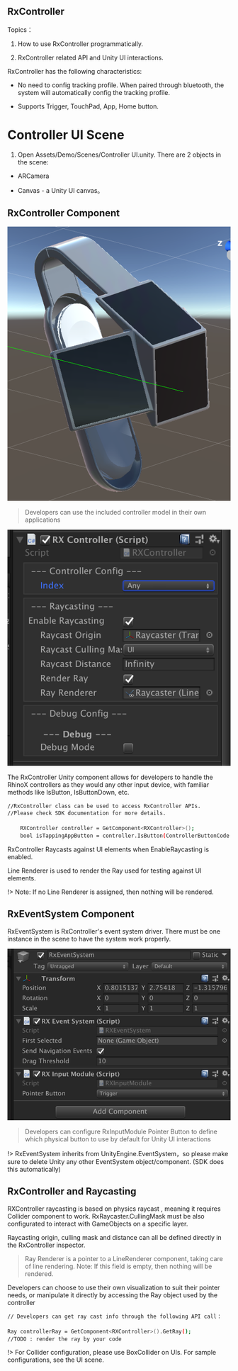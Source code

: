## RxController

Topics：

1. How to use RxController programmatically.

2. RxController related API and Unity UI interactions.

RxController has the following characteristics:

- No need to config tracking profile. When paired through bluetooth, the system will automatically config the tracking profile.

- Supports Trigger, TouchPad, App, Home button.




# Controller UI Scene

1. Open Assets/Demo/Scenes/Controller UI.unity. There are 2 objects in the scene:

- ARCamera

- Canvas - a Unity UI canvas。

## RxController Component

![Logo](https://raw.githubusercontent.com/yinyuanqings/AIOSDK/gh-pages/img/Controller-Unity.png ':size=450X400')
> Developers can use the included controller model in their own applications

![Logo](https://raw.githubusercontent.com/yinyuanqings/AIOSDK/gh-pages/img/RxControllerInspector.png ':size=450X400')

The RxController Unity component allows for developers to handle the RhinoX controllers as they would any other input device, with familiar methods like IsButton, IsButtonDown, etc.

```bash
//RxController class can be used to access RxController APIs.
//Please check SDK documentation for more details.

    RXController controller = GetComponent<RXController>();
    bool isTappingAppButton = controller.IsButton(ControllerButtonCode.App);

```

RxController Raycasts against UI elements when EnableRaycasting is enabled.

Line Renderer is used to render the Ray used for testing against UI elements.

!> Note: If no Line Renderer is assigned, then nothing will be rendered.

## RxEventSystem Component
RxEventSystem is RxController's event system driver.  There must be one instance in the scene to have the system work properly.

![Logo](https://raw.githubusercontent.com/yinyuanqings/AIOSDK/gh-pages/img/RxEventSystem-Inspector.png ':size=450X400')

> Developers can configure RxInputModule Pointer Button to define which physical button to use by default for Unity UI interactions

!> RxEventSystem inherits from UnityEngine.EventSystem，so please make sure to delete Unity any other EventSystem object/component. (SDK does this automatically)


## RxController and Raycasting
RXController raycasting is based on physics raycast , meaning it requires Collider component to work. RxRaycaster.CullingMask must be also configurated to interact with GameObjects on a specific layer.

Raycasting origin, culling mask and distance can all be defined directly in the RxController inspector.

> Ray Renderer is a pointer to a LineRenderer component, taking care of line rendering.
Note: If this field is empty, then nothing will be rendered.

Developers can choose to use their own visualization to suit their pointer needs, or manipulate it directly by accessing the Ray object used by the controller
```bash
// Developers can get ray cast info through the following API call：

Ray controllerRay = GetComponent<RXController>().GetRay();
//TODO : render the ray by your code
```

!> For Collider configuration, please use BoxCollider on UIs. For sample configurations, see the UI scene.
